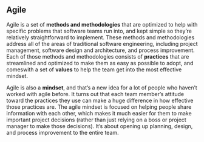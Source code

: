 ## Agile
Agile is a set of **methods and methodologies** that are optimized to help with specific problems that software teams run into, and kept simple so they’re relatively straightforward to implement. These methods and methodologies address all of the areas of traditional software engineering, including project management, software design and architecture, and process improvement. Each of those methods and methodologies consists of **practices** that are streamlined and optimized to make them as easy as possible to adopt, and comeswith a set of **values** to help the team get into the most effective mindset.

Agile is also a **mindset**, and that’s a new idea for a lot of people who haven’t worked with agile before. It turns out that each team member’s attitude toward the practices they use can make a huge difference in how effective those practices are. The agile mindset is focused on helping people share information with each other, which makes it much easier for them to make important project decisions (rather than just relying on a boss or project manager to make those decisions). It’s about opening up planning, design, and process improvement to the entire team.